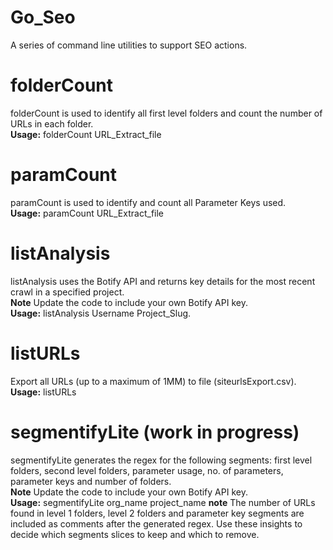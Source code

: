 # Go_Seo
A series of command line utilities to support SEO actions.   

# folderCount
folderCount is used to identify all first level folders and count the number of URLs in each folder.   
**Usage:** folderCount URL_Extract_file
# paramCount
paramCount is used to identify and count all Parameter Keys used.   
**Usage:** paramCount URL_Extract_file
# listAnalysis
listAnalysis uses the Botify API and returns key details for the most recent crawl in a specified project.   
**Note** Update the code to include your own Botify API key.   
**Usage:** listAnalysis Username Project_Slug.
# listURLs
Export all URLs (up to a maximum of 1MM) to file (siteurlsExport.csv).  
**Usage:** listURLs      
# segmentifyLite (work in progress)
segmentifyLite generates the regex for the following segments: first level folders, second level folders, parameter usage, no. of parameters, parameter keys and number of folders.  
**Note** Update the code to include your own Botify API key.   
**Usage:** segmentifyLite org_name project_name 
**note** The number of URLs found in level 1 folders, level 2 folders and parameter key segments are included as comments after the generated regex. Use these insights to decide which segments slices to keep and which to remove.   

